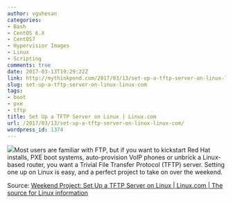 ```yaml
---
author: vguhesan
categories:
- Bash
- CentOS 6.X
- CentOS7
- Hypervisior Images
- Linux
- Scripting
comments: true
date: 2017-03-13T19:29:22Z
link: http://mythinkpond.com/2017/03/13/set-up-a-tftp-server-on-linux-linux-com/
slug: set-up-a-tftp-server-on-linux-linux-com
tags:
- boot
- pxe
- tftp
title: Set Up a TFTP Server on Linux | Linux.com
url: /2017/03/13/set-up-a-tftp-server-on-linux-linux-com/
wordpress_id: 1374
---
```


[![](/img/2017/03/linuxlogo.png)](/img/2016/11/linuxlogo.png)Most users are familiar with FTP, but if you want to kickstart Red Hat installs, PXE boot systems, auto-provision VoIP phones or unbrick a Linux-based router, you want a Trivial File Transfer Protocol (TFTP) server. Setting one up on Linux is easy, and a perfect project to take on over the weekend.

Source: [Weekend Project: Set Up a TFTP Server on Linux | Linux.com | The source for Linux information](https://www.linux.com/learn/weekend-project-set-tftp-server-linux)
